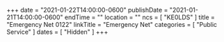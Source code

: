 +++
date = "2021-01-22T14:00:00-0600"
publishDate = "2021-01-21T14:00:00-0600"
endTime = ""
location = ""
ncs = [ "KE0LDS" ]
title = "Emergency Net 0122"
linkTitle = "Emergency Net"
categories = [ "Public Service" ]
dates = [ "Hidden" ]
+++
